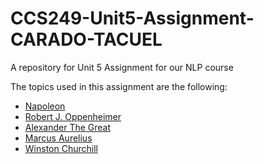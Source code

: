 # CCS249-Unit5-Assignment-CARADO-TACUEL
A repository for Unit 5 Assignment for our NLP course 

The topics used in this assignment are the following:

- [Napoleon](https://en.wikipedia.org/wiki/Napoleon)
- [Robert J. Oppenheimer](https://en.wikipedia.org/wiki/J._Robert_Oppenheimer)
- [Alexander The Great](https://en.wikipedia.org/wiki/Alexander_the_Great)
- [Marcus Aurelius](https://en.wikipedia.org/wiki/Marcus_Aurelius)
- [Winston Churchill](https://en.wikipedia.org/wiki/Winston_Churchill)